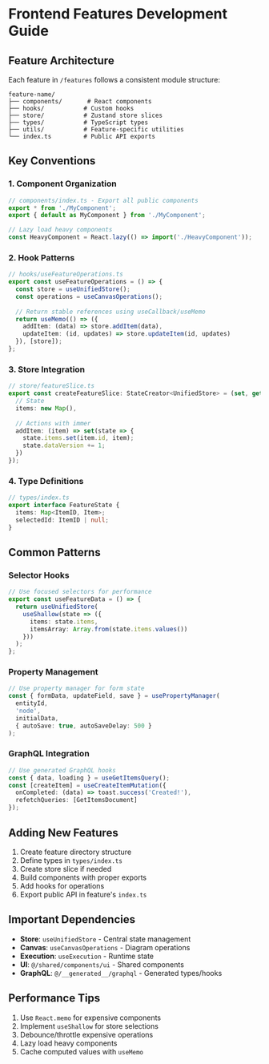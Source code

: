 # Frontend Features Development Guide

## Feature Architecture

Each feature in `/features` follows a consistent module structure:

```
feature-name/
├── components/       # React components
├── hooks/           # Custom hooks
├── store/           # Zustand store slices
├── types/           # TypeScript types
├── utils/           # Feature-specific utilities
└── index.ts         # Public API exports
```

## Key Conventions

### 1. Component Organization
```typescript
// components/index.ts - Export all public components
export * from './MyComponent';
export { default as MyComponent } from './MyComponent';

// Lazy load heavy components
const HeavyComponent = React.lazy(() => import('./HeavyComponent'));
```

### 2. Hook Patterns
```typescript
// hooks/useFeatureOperations.ts
export const useFeatureOperations = () => {
  const store = useUnifiedStore();
  const operations = useCanvasOperations();
  
  // Return stable references using useCallback/useMemo
  return useMemo(() => ({
    addItem: (data) => store.addItem(data),
    updateItem: (id, updates) => store.updateItem(id, updates)
  }), [store]);
};
```

### 3. Store Integration
```typescript
// store/featureSlice.ts
export const createFeatureSlice: StateCreator<UnifiedStore> = (set, get) => ({
  // State
  items: new Map(),
  
  // Actions with immer
  addItem: (item) => set(state => {
    state.items.set(item.id, item);
    state.dataVersion += 1;
  })
});
```

### 4. Type Definitions
```typescript
// types/index.ts
export interface FeatureState {
  items: Map<ItemID, Item>;
  selectedId: ItemID | null;
}
```

## Common Patterns

### Selector Hooks
```typescript
// Use focused selectors for performance
export const useFeatureData = () => {
  return useUnifiedStore(
    useShallow(state => ({
      items: state.items,
      itemsArray: Array.from(state.items.values())
    }))
  );
};
```

### Property Management
```typescript
// Use property manager for form state
const { formData, updateField, save } = usePropertyManager(
  entityId,
  'node',
  initialData,
  { autoSave: true, autoSaveDelay: 500 }
);
```

### GraphQL Integration
```typescript
// Use generated GraphQL hooks
const { data, loading } = useGetItemsQuery();
const [createItem] = useCreateItemMutation({
  onCompleted: (data) => toast.success('Created!'),
  refetchQueries: [GetItemsDocument]
});
```

## Adding New Features

1. Create feature directory structure
2. Define types in `types/index.ts`
3. Create store slice if needed
4. Build components with proper exports
5. Add hooks for operations
6. Export public API in feature's `index.ts`

## Important Dependencies

- **Store**: `useUnifiedStore` - Central state management
- **Canvas**: `useCanvasOperations` - Diagram operations
- **Execution**: `useExecution` - Runtime state
- **UI**: `@/shared/components/ui` - Shared components
- **GraphQL**: `@/__generated__/graphql` - Generated types/hooks

## Performance Tips

1. Use `React.memo` for expensive components
2. Implement `useShallow` for store selections
3. Debounce/throttle expensive operations
4. Lazy load heavy components
5. Cache computed values with `useMemo`